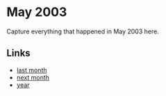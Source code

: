 # May 2003

Capture everything that happened in May 2003 here.

## Links
- [last month](calendar/months/2003-04.md)
- [next month](calendar/months/2003-06.md)
- [year](calendar/years/2003.md)